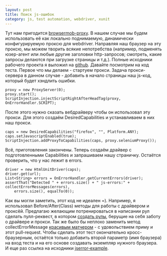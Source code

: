 ```yaml
---
layout: post
title: Поиск js-ошибок
category: js, test automation, webdriver, xunit
---
```


Тут нам пригодится [browsermob-proxy]. В нашем случае мы будем использовать её как локально поднимаемую, динамически конфигурируемую проксю для webdriver. Направляя наш браузер на эту проксю, мы можем творить всякие непотребства (например, подменять юзер-агент или любые другие заголовки http-запросов; смотреть, какие запросы делаются при загрузке страницы и т.д.). Полные исходники рабочего проекта я выложил на [github][jserror-example]. Давайте посмотрим на код теста.
Первое что мы делаем - стартуем прокси. Задача прокси-сервера в данном случае - добавить в начало страницы наш js-код, который будет хэндлить ошибки.

```
proxy = new ProxyServer(0);
proxy.start();
ScriptInjection.injectScriptRightAfterHeadTag(proxy, OnErrorHandler.SCRIPT);
```

После этого нужно сказать вебдрайверу чтобы он использовал эту прокси. Для этого создаём DesiredCapabilities и устанавливаем в них наш прокси.

```
caps = new DesiredCapabilities("firefox", "", Platform.ANY);
caps.setJavascriptEnabled(true);
ScriptInjection.addProxyToCapabilities(caps, proxy.seleniumProxy());
```

Всё, приготовления закончены. Теперь создаём драйвер с подготовленными Capabilities и запрашиваем нашу страничку. Остаётся проверить, что у нас лежит в errors.

```
driver = new HtmlUnitDriver(caps);
driver.get(url);
List<String> errors = OnErrorHandler.getCurrentErrors(driver);
assertThat("Detected " + errors.size() + " js-errors:" + collectErrorMessages(errors),
	errors.size(), equalTo(0));
```

Как вы могли заметить, этот код не идеален =). Например, я использовал Before/After(Class) методы для работы с драйвером и проксёй. Предлагаю желающим потренироваться в написании рул сделать пулл-реквест, в котором [создать рулы][rules], берущие на себя заботу о драйвере и прокси. Так же было бы неплохо заменить метод collectErrorMessage [красивым матчером][matchers] - с удовольствием приму и этот pull-request. Чтобы сделать этот тест окончательно кросс-браузерным, остаётся только добавить второй параметр (имя браузера) на вход теста и на его основе создавать экземпляр нужного браузера. И еще раз ссылка на исходники [jserror-example][].

[jserror-example]: https://github.com/artkoshelev/jserror-example
[browsermob-proxy]: https://github.com/lightbody/browsermob-proxy
[rules]: http://artkoshelev.wordpress.com/2013/05/07/%d1%80%d1%83%d0%bb%d1%8b-%d1%80%d1%83%d0%bb%d1%8f%d1%82/
[matchers]: http://artkoshelev.wordpress.com/2013/05/21/%D0%BF%D0%B8%D1%88%D0%B5%D0%BC-%D0%BF%D1%80%D0%BE%D1%81%D1%82%D1%8B%D0%B5-%D0%BC%D0%B0%D1%82%D1%87%D0%B5%D1%80%D1%8B-%D0%B4%D0%BB%D1%8F-%D1%81%D0%BB%D0%BE%D0%B6%D0%BD%D1%8B%D1%85-%D0%BE%D0%B1%D1%8A/